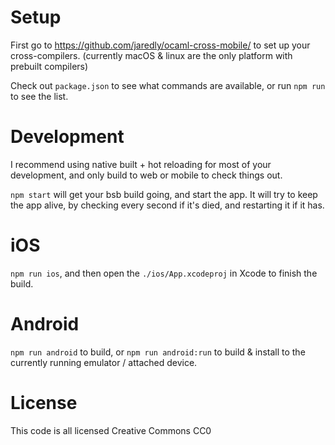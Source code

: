 # Setup

First go to https://github.com/jaredly/ocaml-cross-mobile/ to set up your cross-compilers. (currently macOS & linux are the only platform with prebuilt compilers)

Check out `package.json` to see what commands are available, or run `npm run` to see the list.

# Development

I recommend using native built + hot reloading for most of your development, and only build to web or mobile to check things out.

`npm start` will get your bsb build going, and start the app. It will try to keep the app alive, by checking every second if it's died, and restarting it if it has.

# iOS

`npm run ios`, and then open the `./ios/App.xcodeproj` in Xcode to finish the build.

# Android

`npm run android` to build, or `npm run android:run` to build & install to the currently running emulator / attached device.

# License

This code is all licensed Creative Commons CC0
